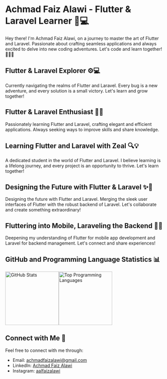 # Achmad Faiz Alawi - Flutter & Laravel Learner 🚀💻

Hey there! I'm Achmad Faiz Alawi, on a journey to master the art of Flutter and Laravel. Passionate about crafting seamless applications and always excited to delve into new coding adventures. Let's code and learn together! 👨‍💻✨

## Flutter & Laravel Explorer ⚙️💻

Currently navigating the realms of Flutter and Laravel. Every bug is a new adventure, and every solution is a small victory. Let's learn and grow together!

## Flutter & Laravel Enthusiast 🚀🌐

Passionately learning Flutter and Laravel, crafting elegant and efficient applications. Always seeking ways to improve skills and share knowledge.

## Learning Flutter and Laravel with Zeal 🔍💡

A dedicated student in the world of Flutter and Laravel. I believe learning is a lifelong journey, and every project is an opportunity to thrive. Let's learn together!

## Designing the Future with Flutter & Laravel ✨🌈

Designing the future with Flutter and Laravel. Merging the sleek user interfaces of Flutter with the robust backend of Laravel. Let's collaborate and create something extraordinary!

## Fluttering into Mobile, Laraveling the Backend 💼📱

Deepening my understanding of Flutter for mobile app development and Laravel for backend management. Let's connect and share experiences!

## GitHub and Programming Language Statistics 📊

<img src="https://github-readme-stats.vercel.app/api?username=achmadfaizalawi&show_icons=true&hide=stars&count_private=true&theme=radical" alt="GitHub Stats" style="height: 170px;"><img src="https://github-readme-stats.vercel.app/api/top-langs/?username=achmadfaizalawi&layout=compact&theme=radical" alt="Top Programming Languages" style="height: 170px;">

## Connect with Me 🤝

Feel free to connect with me through:

- Email: [achmadfaizalawi@gmail.com](mailto:achmadfaizalawi@gmail.com)
- LinkedIn: [Achmad Faiz Alawi](https://www.linkedin.com/in/achmad-faiz-alawi-562934194/)
- Instagram: [aalfaizalawi](https://www.instagram.com/aalfaizalawi/)
